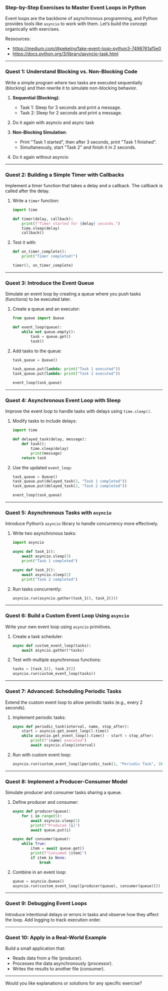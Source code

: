 ### Step-by-Step Exercises to Master Event Loops in Python

Event loops are the backbone of asynchronous programming, and Python provides tools like `asyncio` to work with them. Let’s build the concept organically with exercises.


Ressources: 
- https://medium.com/@pekelny/fake-event-loop-python3-7498761af5e0
- https://docs.python.org/3/library/asyncio-task.html

---

### **Quest 1: Understand Blocking vs. Non-Blocking Code**
Write a simple program where two tasks are executed sequentially (blocking) and then rewrite it to simulate non-blocking behavior.

1. **Sequential (Blocking)**:
   - Task 1: Sleep for 3 seconds and print a message.
   - Task 2: Sleep for 2 seconds and print a message.

2. Do it again with asyncio and async task

3. **Non-Blocking Simulation**:
   - Print "Task 1 started", then after 3 seconds, print "Task 1 finished".
   - Simultaneously, start "Task 2" and finish it in 2 seconds.

4. Do it again without asyncio


---

### **Quest 2: Building a Simple Timer with Callbacks**
Implement a timer function that takes a delay and a callback. The callback is called after the delay.

1. Write a `timer` function:
   ```python
   import time

   def timer(delay, callback):
       print(f"Timer started for {delay} seconds.")
       time.sleep(delay)
       callback()
   ```

2. Test it with:
   ```python
   def on_timer_complete():
       print("Timer completed!")

   timer(3, on_timer_complete)
   ```

---

### **Quest 3: Introduce the Event Queue**
Simulate an event loop by creating a queue where you push tasks (functions) to be executed later.

1. Create a queue and an executor:
   ```python
   from queue import Queue

   def event_loop(queue):
       while not queue.empty():
           task = queue.get()
           task()
   ```

2. Add tasks to the queue:
   ```python
   task_queue = Queue()

   task_queue.put(lambda: print("Task 1 executed"))
   task_queue.put(lambda: print("Task 2 executed"))

   event_loop(task_queue)
   ```

---

### **Quest 4: Asynchronous Event Loop with Sleep**
Improve the event loop to handle tasks with delays using `time.sleep()`.

1. Modify tasks to include delays:
   ```python
   import time

   def delayed_task(delay, message):
       def task():
           time.sleep(delay)
           print(message)
       return task
   ```

2. Use the updated `event_loop`:
   ```python
   task_queue = Queue()
   task_queue.put(delayed_task(3, "Task 1 completed"))
   task_queue.put(delayed_task(2, "Task 2 completed"))

   event_loop(task_queue)
   ```

---

### **Quest 5: Asynchronous Tasks with `asyncio`**
Introduce Python’s `asyncio` library to handle concurrency more effectively.

1. Write two asynchronous tasks:
   ```python
   import asyncio

   async def task_1():
       await asyncio.sleep(3)
       print("Task 1 completed")

   async def task_2():
       await asyncio.sleep(2)
       print("Task 2 completed")
   ```

2. Run tasks concurrently:
   ```python
   asyncio.run(asyncio.gather(task_1(), task_2()))
   ```

---

### **Quest 6: Build a Custom Event Loop Using `asyncio`**
Write your own event loop using `asyncio` primitives.

1. Create a task scheduler:
   ```python
   async def custom_event_loop(tasks):
       await asyncio.gather(*tasks)
   ```

2. Test with multiple asynchronous functions:
   ```python
   tasks = [task_1(), task_2()]
   asyncio.run(custom_event_loop(tasks))
   ```

---

### **Quest 7: Advanced: Scheduling Periodic Tasks**
Extend the custom event loop to allow periodic tasks (e.g., every 2 seconds).

1. Implement periodic tasks:
   ```python
   async def periodic_task(interval, name, stop_after):
       start = asyncio.get_event_loop().time()
       while asyncio.get_event_loop().time() - start < stop_after:
           print(f"{name} executed")
           await asyncio.sleep(interval)
   ```

2. Run with custom event loop:
   ```python
   asyncio.run(custom_event_loop([periodic_task(2, "Periodic Task", 10)]))
   ```

---

### **Quest 8: Implement a Producer-Consumer Model**
Simulate producer and consumer tasks sharing a queue.

1. Define producer and consumer:
   ```python
   async def producer(queue):
       for i in range(5):
           await asyncio.sleep(1)
           print(f"Produced {i}")
           await queue.put(i)

   async def consumer(queue):
       while True:
           item = await queue.get()
           print(f"Consumed {item}")
           if item is None:
               break
   ```

2. Combine in an event loop:
   ```python
   queue = asyncio.Queue()
   asyncio.run(custom_event_loop([producer(queue), consumer(queue)]))
   ```

---

### **Quest 9: Debugging Event Loops**
Introduce intentional delays or errors in tasks and observe how they affect the loop. Add logging to track execution order.

---

### **Quest 10: Apply in a Real-World Example**
Build a small application that:
- Reads data from a file (producer).
- Processes the data asynchronously (processor).
- Writes the results to another file (consumer).

---

Would you like explanations or solutions for any specific exercise?
